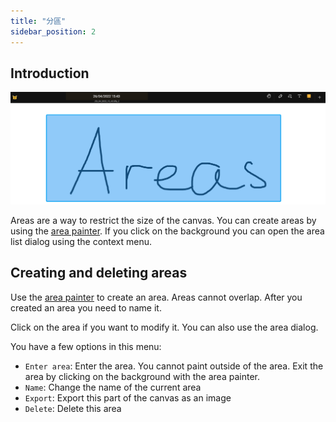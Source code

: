 ```yaml
---
title: "分區"
sidebar_position: 2
---
```


## Introduction

![分區](area.png)

Areas are a way to restrict the size of the canvas. You can create areas by using the [area painter](painters/area.md). If you click on the background you can open the area list dialog using the context menu.

## Creating and deleting areas

Use the [area painter](painters/area.md) to create an area. Areas cannot overlap. After you created an area you need to name it.

Click on the area if you want to modify it. You can also use the area dialog.

You have a few options in this menu:

* `Enter area`: Enter the area. You cannot paint outside of the area. Exit the area by clicking on the background with the area painter.
* `Name`: Change the name of the current area
* `Export`: Export this part of the canvas as an image
* `Delete`: Delete this area

